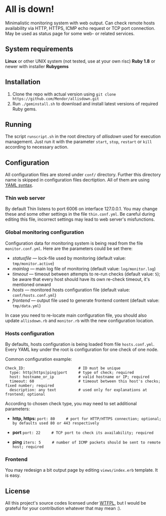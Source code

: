 All is down!
============

Minimalistic monitoring system with web output. Can check remote hosts availability via HTTP, HTTPS, ICMP echo request or TCP port connection. May be used as status page for some web- or related services.


System requirements
-------------------

**Linux** or other UNIX system (not tested, use at your own risc)
**Ruby 1.8** or newer with installer **Rubygems**


Installation
------------

1. Clone the repo with actual version using `git clone https://github.com/Mendor/allisdown.git`
2. Run `./geminstall.sh` to download and install latest versions of required Ruby gems.


Running
-------

The script `runscript.sh` in the root directory of _allisdown_ used for execution management. Just run it with the parameter `start`, `stop`, `restart` or `kill` according to necessary action.


Configuration
-------------

All configuration files are stored under `conf/` directory. Further this directory name is skipped in configuration files decrtiption. All of them are using [YAML syntax](http://www.yaml.org/).

### Thin web server
By default Thin listens to port 6006 on interface 127.0.0.1. You may change these and some other settings in the file `thin.conf.yml`. Be careful during editing this file, incorrect settings may lead to web server's misfunctions.

### Global monitoring configuration
Configuration data for monitoring system is being read from the file `monitor.conf.yml`. Here are the parameters could be set there:
* _statusfile_ — lock-file used by monitoring (default value: `tmp/monitor.active`)
* _mainlog_ — main log file of monitoring (default value: `log/monitor.log`)
* _timeout_ — timeout between attempts to re-run checks (default value: `5`); be aware that every host should have its own re-check timeout, it's mentioned onward
* _hosts_ — monitored hosts configuration file (default value: `conf/hosts.conf.yml`)
* _frontend_ — output file used to generate frontend content (default value: `tmp/data.yml`)

In case you need to re-locate main configuration file, you should also update `allisdown.rb` and `monitor.rb` with the new configuration location.

### Hosts configuration
By defaults, hosts configuration is being loaded from file `hosts.conf.yml`. Every YAML key under the root is configuration for one check of one node.

Common configuration example:
```
Check_ID:                        # ID must be unique
  type: http|https|ping|port     # type of check; required
  host: hostname_or_ip           # valid hostname or IP; required
  timeout: 60                    # timeout between this host's checks; fixed number; required
  description: any text          # used only for explanations at frontend; optional
```

According to chosen check type, you may need to set additional parameters:

* **http, https:**
  ``port: 80     # port for HTTP/HTTPS connection; optional; by defaults used 80 or 443 respectively``

* **port**
  ``port: 22     # TCP port to check its availability; required``
  
* **ping**
  ``iters: 5     # number of ICMP packets should be sent to remote host; required``
  
### Frontend
You may redesign a bit output page by editing `views/index.erb` template. It is easy.
  

License
-------

All this project's source codes licensed under [WTFPL](http://sam.zoy.org/wtfpl/), but I would be grateful for your contribution whatever that may mean :).
